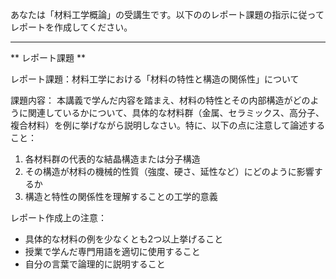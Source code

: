 あなたは「材料工学概論」の受講生です。以下ののレポート課題の指示に従ってレポートを作成してください。

---------------------------------------
** レポート課題 **

レポート課題：材料工学における「材料の特性と構造の関係性」について

課題内容：
本講義で学んだ内容を踏まえ、材料の特性とその内部構造がどのように関連しているかについて、具体的な材料群（金属、セラミックス、高分子、複合材料）を例に挙げながら説明しなさい。特に、以下の点に注意して論述すること：

1. 各材料群の代表的な結晶構造または分子構造
2. その構造が材料の機械的性質（強度、硬さ、延性など）にどのように影響するか
3. 構造と特性の関係性を理解することの工学的意義

レポート作成上の注意：
- 具体的な材料の例を少なくとも2つ以上挙げること
- 授業で学んだ専門用語を適切に使用すること
- 自分の言葉で論理的に説明すること